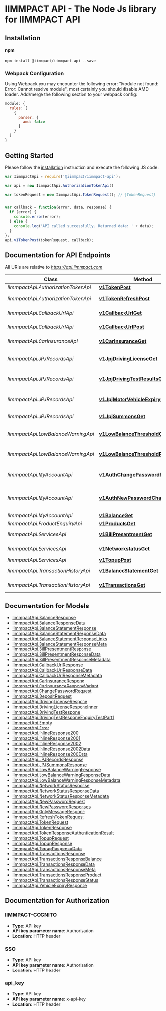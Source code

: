 # IIMMPACT API - The Node Js library for IIMMPACT API

## Installation

#### npm

```shell
npm install @iimmpact/iimmpact-api --save
```

### Webpack Configuration

Using Webpack you may encounter the following error: "Module not found: Error:
Cannot resolve module", most certainly you should disable AMD loader. Add/merge
the following section to your webpack config:

```javascript
module: {
  rules: [
    {
      parser: {
        amd: false
      }
    }
  ]
}
```

## Getting Started

Please follow the [installation](#installation) instruction and execute the following JS code:

```javascript
var IimmpactApi = require('@iimmpact/iimmpact-api');

var api = new IimmpactApi.AuthorizationTokenApi()

var tokenRequest = new IimmpactApi.TokenRequest(); // {TokenRequest} 


var callback = function(error, data, response) {
  if (error) {
    console.error(error);
  } else {
    console.log('API called successfully. Returned data: ' + data);
  }
};
api.v1TokenPost(tokenRequest, callback);

```

## Documentation for API Endpoints

All URIs are relative to *https://api.iimmpact.com*

Class | Method | HTTP request | Description
------------ | ------------- | ------------- | -------------
*IimmpactApi.AuthorizationTokenApi* | [**v1TokenPost**](docs/AuthorizationTokenApi.md#v1TokenPost) | **POST** /v1/token | 
*IimmpactApi.AuthorizationTokenApi* | [**v1TokenRefreshPost**](docs/AuthorizationTokenApi.md#v1TokenRefreshPost) | **POST** /v1/token/refresh | 
*IimmpactApi.CallbackUrlApi* | [**v1CallbackUrlGet**](docs/CallbackUrlApi.md#v1CallbackUrlGet) | **GET** /v1/callback-url | 
*IimmpactApi.CallbackUrlApi* | [**v1CallbackUrlPost**](docs/CallbackUrlApi.md#v1CallbackUrlPost) | **POST** /v1/callback-url | 
*IimmpactApi.CarInsuranceApi* | [**v1CarInsuranceGet**](docs/CarInsuranceApi.md#v1CarInsuranceGet) | **GET** /v1/car-insurance | 
*IimmpactApi.JPJRecordsApi* | [**v1JpjDrivingLicenseGet**](docs/JPJRecordsApi.md#v1JpjDrivingLicenseGet) | **GET** /v1/jpj/driving-license | 
*IimmpactApi.JPJRecordsApi* | [**v1JpjDrivingTestResultsGet**](docs/JPJRecordsApi.md#v1JpjDrivingTestResultsGet) | **GET** /v1/jpj/driving-test-results | 
*IimmpactApi.JPJRecordsApi* | [**v1JpjMotorVehicleExpiryGet**](docs/JPJRecordsApi.md#v1JpjMotorVehicleExpiryGet) | **GET** /v1/jpj/motor-vehicle-expiry | 
*IimmpactApi.JPJRecordsApi* | [**v1JpjSummonsGet**](docs/JPJRecordsApi.md#v1JpjSummonsGet) | **GET** /v1/jpj/summons | 
*IimmpactApi.LowBalanceWarningApi* | [**v1LowBalanceThresholdGet**](docs/LowBalanceWarningApi.md#v1LowBalanceThresholdGet) | **GET** /v1/low-balance-threshold | 
*IimmpactApi.LowBalanceWarningApi* | [**v1LowBalanceThresholdPost**](docs/LowBalanceWarningApi.md#v1LowBalanceThresholdPost) | **POST** /v1/low-balance-threshold | 
*IimmpactApi.MyAccountApi* | [**v1AuthChangePasswordPost**](docs/MyAccountApi.md#v1AuthChangePasswordPost) | **POST** /v1/auth/change-password | 
*IimmpactApi.MyAccountApi* | [**v1AuthNewPasswordChallengePost**](docs/MyAccountApi.md#v1AuthNewPasswordChallengePost) | **POST** /v1/auth/new-password-challenge | 
*IimmpactApi.MyAccountApi* | [**v1BalanceGet**](docs/MyAccountApi.md#v1BalanceGet) | **GET** /v1/balance | 
*IimmpactApi.ProductEnquiryApi* | [**v1ProductsGet**](docs/ProductEnquiryApi.md#v1ProductsGet) | **GET** /v1/products | 
*IimmpactApi.ServicesApi* | [**v1BillPresentmentGet**](docs/ServicesApi.md#v1BillPresentmentGet) | **GET** /v1/bill-presentment | 
*IimmpactApi.ServicesApi* | [**v1NetworkstatusGet**](docs/ServicesApi.md#v1NetworkstatusGet) | **GET** /v1/networkstatus | 
*IimmpactApi.ServicesApi* | [**v1TopupPost**](docs/ServicesApi.md#v1TopupPost) | **POST** /v1/topup | 
*IimmpactApi.TransactionHistoryApi* | [**v1BalanceStatementGet**](docs/TransactionHistoryApi.md#v1BalanceStatementGet) | **GET** /v1/balance-statement | 
*IimmpactApi.TransactionHistoryApi* | [**v1TransactionsGet**](docs/TransactionHistoryApi.md#v1TransactionsGet) | **GET** /v1/transactions | 


## Documentation for Models

 - [IimmpactApi.BalanceResponse](docs/BalanceResponse.md)
 - [IimmpactApi.BalanceResponseData](docs/BalanceResponseData.md)
 - [IimmpactApi.BalanceStatementResponse](docs/BalanceStatementResponse.md)
 - [IimmpactApi.BalanceStatementResponseData](docs/BalanceStatementResponseData.md)
 - [IimmpactApi.BalanceStatementResponseLinks](docs/BalanceStatementResponseLinks.md)
 - [IimmpactApi.BalanceStatementResponseMeta](docs/BalanceStatementResponseMeta.md)
 - [IimmpactApi.BillPresentmentResponse](docs/BillPresentmentResponse.md)
 - [IimmpactApi.BillPresentmentResponseData](docs/BillPresentmentResponseData.md)
 - [IimmpactApi.BillPresentmentResponseMetadata](docs/BillPresentmentResponseMetadata.md)
 - [IimmpactApi.CallbackUrlResponse](docs/CallbackUrlResponse.md)
 - [IimmpactApi.CallbackUrlResponseData](docs/CallbackUrlResponseData.md)
 - [IimmpactApi.CallbackUrlResponseMetadata](docs/CallbackUrlResponseMetadata.md)
 - [IimmpactApi.CarInsuranceRespone](docs/CarInsuranceRespone.md)
 - [IimmpactApi.CarInsuranceResponeVariant](docs/CarInsuranceResponeVariant.md)
 - [IimmpactApi.ChangePasswordRequest](docs/ChangePasswordRequest.md)
 - [IimmpactApi.DepositRequest](docs/DepositRequest.md)
 - [IimmpactApi.DrivingLicenseRespone](docs/DrivingLicenseRespone.md)
 - [IimmpactApi.DrivingLicenseResponeInner](docs/DrivingLicenseResponeInner.md)
 - [IimmpactApi.DrivingTestRespone](docs/DrivingTestRespone.md)
 - [IimmpactApi.DrivingTestResponeEnquiryTestPart1](docs/DrivingTestResponeEnquiryTestPart1.md)
 - [IimmpactApi.Empty](docs/Empty.md)
 - [IimmpactApi.Error](docs/Error.md)
 - [IimmpactApi.InlineResponse200](docs/InlineResponse200.md)
 - [IimmpactApi.InlineResponse2001](docs/InlineResponse2001.md)
 - [IimmpactApi.InlineResponse2002](docs/InlineResponse2002.md)
 - [IimmpactApi.InlineResponse2002Data](docs/InlineResponse2002Data.md)
 - [IimmpactApi.InlineResponse200Data](docs/InlineResponse200Data.md)
 - [IimmpactApi.JPJRecordsResponse](docs/JPJRecordsResponse.md)
 - [IimmpactApi.JPJSummonsResponse](docs/JPJSummonsResponse.md)
 - [IimmpactApi.LowBalanceWarningResponse](docs/LowBalanceWarningResponse.md)
 - [IimmpactApi.LowBalanceWarningResponseData](docs/LowBalanceWarningResponseData.md)
 - [IimmpactApi.LowBalanceWarningResponseMetadata](docs/LowBalanceWarningResponseMetadata.md)
 - [IimmpactApi.NetworkStatusResponse](docs/NetworkStatusResponse.md)
 - [IimmpactApi.NetworkStatusResponseData](docs/NetworkStatusResponseData.md)
 - [IimmpactApi.NetworkStatusResponseMetadata](docs/NetworkStatusResponseMetadata.md)
 - [IimmpactApi.NewPasswordRequest](docs/NewPasswordRequest.md)
 - [IimmpactApi.NewPasswordResponses](docs/NewPasswordResponses.md)
 - [IimmpactApi.OnlyMessageRespone](docs/OnlyMessageRespone.md)
 - [IimmpactApi.RefreshTokenRequest](docs/RefreshTokenRequest.md)
 - [IimmpactApi.TokenRequest](docs/TokenRequest.md)
 - [IimmpactApi.TokenResponse](docs/TokenResponse.md)
 - [IimmpactApi.TokenResponseAuthenticationResult](docs/TokenResponseAuthenticationResult.md)
 - [IimmpactApi.TopupRequest](docs/TopupRequest.md)
 - [IimmpactApi.TopupResponse](docs/TopupResponse.md)
 - [IimmpactApi.TopupResponseData](docs/TopupResponseData.md)
 - [IimmpactApi.TransactionsResponse](docs/TransactionsResponse.md)
 - [IimmpactApi.TransactionsResponseBalance](docs/TransactionsResponseBalance.md)
 - [IimmpactApi.TransactionsResponseData](docs/TransactionsResponseData.md)
 - [IimmpactApi.TransactionsResponseMeta](docs/TransactionsResponseMeta.md)
 - [IimmpactApi.TransactionsResponseProduct](docs/TransactionsResponseProduct.md)
 - [IimmpactApi.TransactionsResponseStatus](docs/TransactionsResponseStatus.md)
 - [IimmpactApi.VehicleExpiryResponse](docs/VehicleExpiryResponse.md)


## Documentation for Authorization


### IIMMPACT-COGNITO

- **Type**: API key
- **API key parameter name**: Authorization
- **Location**: HTTP header

### SSO

- **Type**: API key
- **API key parameter name**: Authorization
- **Location**: HTTP header

### api_key

- **Type**: API key
- **API key parameter name**: x-api-key
- **Location**: HTTP header
